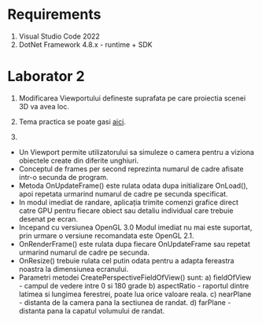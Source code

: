# Requirements

1. Visual Studio Code 2022
2. DotNet Framework 4.8.x - runtime + SDK


# Laborator 2
1. Modificarea Viewportului defineste suprafata pe care proiectia scenei 3D va avea loc.
>
2. Tema practica se poate gasi [aici](https://github.com/BP-Feral/ElementeDeGrafica/tree/main/Pricob).
>
3. 
- Un Viewport permite utilizatorului sa simuleze o camera pentru a viziona obiectele create din diferite unghiuri.
- Conceptul de frames per second reprezinta numarul de cadre afisate intr-o secunda de program.
- Metoda OnUpdateFrame() este rulata odata dupa initializare OnLoad(), apoi repetata urmarind numarul de cadre pe secunda specificat.
- In modul imediat de randare, aplicația trimite comenzi grafice direct catre GPU pentru fiecare obiect sau detaliu individual care trebuie desenat pe ecran.
- Incepand cu versiunea OpenGL 3.0 Modul imediat nu mai este suportat, prin urmare o versiune recomandata este OpenGL 2.1.
- OnRenderFrame() este rulata dupa fiecare OnUpdateFrame sau repetat urmarind numarul de cadre pe secunda.
- OnResize() trebuie rulata cel putin odata pentru a adapta fereastra noastra la dimensiunea ecranului.
- Parametri metodei CreatePerspectiveFieldOfView() sunt:
a) fieldOfView - campul de vedere intre 0 si 180 grade
b) aspectRatio - raportul dintre latimea si lungimea ferestrei, poate lua orice valoare reala.
c) nearPlane - distanta de la camera pana la sectiunea de randat.
d) farPlane - distanta pana la capatul volumului de randat.
